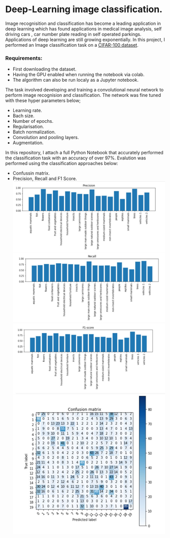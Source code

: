 # Deep-Learning image classification.

Image recognisition and classification has become a leading application in deep learning which has found applications in medical image analysis, self driving cars , car number plate reading in self operated parkings. Applications of deep learning are still growing exponentially. 
In this project, I performed an Image classification task on a [CIFAR-100 dataset](https://www.cs.toronto.edu/~kriz/cifar.html).

### Requirements:
* First downloading the dataset.
* Having the GPU enabled when running the notebook via colab.
* The algorithm can also be run localy as a Jupyter notebook.

The task involved developing and training a convolutional neural network to perform image recognision and classification. The network was fine tuned with these hyper parameters below;

* Learning rate.
* Bach size.
* Number of epochs.
* Regularisation.
* Batch normalization.
* Convolution and pooling layers.
* Augmentation.

In this repository, I attach a full Python Notebook that accurately performed the classification task with an accuracy of over 97%. Evalution was performed using the classification approaches below:

* Confussin matrix.
* Precision, Recall and F1 Score.
![Precision](precision.JPG)<br>
![recall](recall.JPG)<br>
![F1score](F1score.JPG)<br>
![ConfusionMatrix](Confusion_Matrix.JPG)





